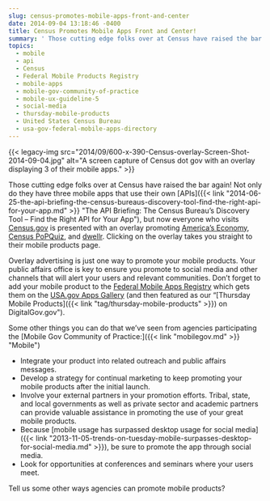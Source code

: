 ```yaml
---
slug: census-promotes-mobile-apps-front-and-center
date: 2014-09-04 13:18:46 -0400
title: Census Promotes Mobile Apps Front and Center!
summary: ' Those cutting edge folks over at Census have raised the bar again! Not only do they have three mobile apps that use their own APIs, but now everyone who visits Census.gov is presented with an'
topics:
  - mobile
  - api
  - Census
  - Federal Mobile Products Registry
  - mobile-apps
  - mobile-gov-community-of-practice
  - mobile-ux-guideline-5
  - social-media
  - thursday-mobile-products
  - United States Census Bureau
  - usa-gov-federal-mobile-apps-directory
---
```


{{< legacy-img src="2014/09/600-x-390-Census-overlay-Screen-Shot-2014-09-04.jpg" alt="A screen capture of Census dot gov with an overlay displaying 3 of their mobile apps." >}}

Those cutting edge folks over at Census have raised the bar again! Not only do they have three mobile apps that use their own [APIs]({{< link "2014-06-25-the-api-briefing-the-census-bureaus-discovery-tool-find-the-right-api-for-your-app.md" >}} "The API Briefing: The Census Bureau’s Discovery Tool – Find the Right API for Your App"), but now everyone who visits [Census.gov](http://www.census.gov/) is presented with an overlay promoting [America&#8217;s Economy](http://www.census.gov/mobile/economy/), [Census PoPQuiz](http://www.census.gov/mobile/censuspopquiz/), and [dwellr](http://www.census.gov/mobile/dwellr/). Clicking on the overlay takes you straight to their mobile products page.

Overlay advertising is just one way to promote your mobile products. Your public affairs office is key to ensure you promote to social media and other channels that will alert your users and relevant communities. Don’t forget to add your mobile product to the [Federal Mobile Apps Registry](http://apps.usa.gov/register) which gets them on the [USA.gov Apps Gallery](http://www.usa.gov/mobileapps.shtml) (and then featured as our &#8220;[Thursday Mobile Products]({{< link "tag/thursday-mobile-products" >}}) on DigitalGov.gov").

Some other things you can do that we&#8217;ve seen from agencies participating the [Mobile Gov Community of Practice:]({{< link "mobilegov.md" >}} "Mobile")

  * Integrate your product into related outreach and public affairs messages.
  * Develop a strategy for continual marketing to keep promoting your mobile products after the initial launch.
  * Involve your external partners in your promotion efforts. Tribal, state, and local governments as well as private sector and academic partners can provide valuable assistance in promoting the use of your great mobile products.
  * Because [mobile usage has surpassed desktop usage for social media]({{< link "2013-11-05-trends-on-tuesday-mobile-surpasses-desktop-for-social-media.md" >}}), be sure to promote the app through social media.
  * Look for opportunities at conferences and seminars where your users meet.

Tell us some other ways agencies can promote mobile products?
